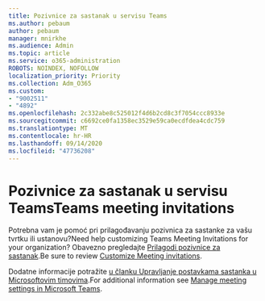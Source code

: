 ```yaml
---
title: Pozivnice za sastanak u servisu Teams
ms.author: pebaum
author: pebaum
manager: mnirkhe
ms.audience: Admin
ms.topic: article
ms.service: o365-administration
ROBOTS: NOINDEX, NOFOLLOW
localization_priority: Priority
ms.collection: Adm_O365
ms.custom:
- "9002511"
- "4892"
ms.openlocfilehash: 2c332abe8c525012f4d6b2cd8c3f7054ccc8933e
ms.sourcegitcommit: c6692ce0fa1358ec3529e59ca0ecdfdea4cdc759
ms.translationtype: MT
ms.contentlocale: hr-HR
ms.lasthandoff: 09/14/2020
ms.locfileid: "47736208"
---
```

# <a name="teams-meeting-invitations"></a><span data-ttu-id="d844b-102">Pozivnice za sastanak u servisu Teams</span><span class="sxs-lookup"><span data-stu-id="d844b-102">Teams meeting invitations</span></span>

<span data-ttu-id="d844b-103">Potrebna vam je pomoć pri prilagođavanju pozivnica za sastanke za vašu tvrtku ili ustanovu?</span><span class="sxs-lookup"><span data-stu-id="d844b-103">Need help customizing Teams Meeting Invitations for your organization?</span></span> <span data-ttu-id="d844b-104">Obavezno pregledajte [Prilagodi pozivnice za sastanak](https://docs.microsoft.com/microsoftteams/meeting-settings-in-teams#customize-meeting-invitations).</span><span class="sxs-lookup"><span data-stu-id="d844b-104">Be sure to review [Customize Meeting invitations](https://docs.microsoft.com/microsoftteams/meeting-settings-in-teams#customize-meeting-invitations).</span></span>  

<span data-ttu-id="d844b-105">Dodatne informacije potražite [u članku Upravljanje postavkama sastanka u Microsoftovim timovima](https://docs.microsoft.com/microsoftteams/meeting-settings-in-teams).</span><span class="sxs-lookup"><span data-stu-id="d844b-105">For additional information see [Manage meeting settings in Microsoft Teams](https://docs.microsoft.com/microsoftteams/meeting-settings-in-teams).</span></span>
